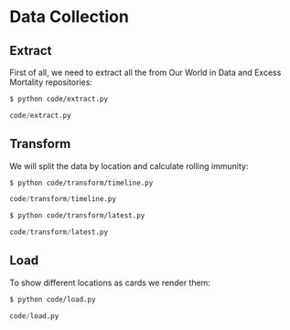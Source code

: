 # Data Collection

## Extract

First of all, we need to extract all the from Our World in Data and Excess Mortality repositories:

```bash
$ python code/extract.py
```

```python file
code/extract.py
```

## Transform

We will split the data by location and calculate rolling immunity:

```bash
$ python code/transform/timeline.py
```

```python file
code/transform/timeline.py
```

```bash
$ python code/transform/latest.py
```

```python file
code/transform/latest.py
```

## Load

To show different locations as cards we render them:

```bash
$ python code/load.py
```

```python file
code/load.py
```
